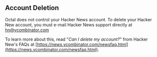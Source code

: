 ## Account Deletion

Octal does not control your Hacker News account. To delete your Hacker New account, you must e-mail Hacker News support directly at [hn@ycombinator.com](mailto:hn@ycombinator.com)

To learn more about this, read "*Can I delete my account?*" from Hacker New's FAQs at [https://news.ycombinator.com/newsfaq.html](https://news.ycombinator.com/newsfaq.html).


